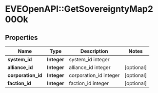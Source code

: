# EVEOpenAPI::GetSovereigntyMap200Ok

## Properties
Name | Type | Description | Notes
------------ | ------------- | ------------- | -------------
**system_id** | **Integer** | system_id integer | 
**alliance_id** | **Integer** | alliance_id integer | [optional] 
**corporation_id** | **Integer** | corporation_id integer | [optional] 
**faction_id** | **Integer** | faction_id integer | [optional] 


